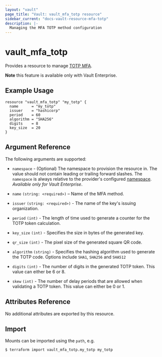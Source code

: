 ```yaml
---
layout: "vault"
page_title: "Vault: vault_mfa_totp resource"
sidebar_current: "docs-vault-resource-mfa-totp"
description: |-
  Managing the MFA TOTP method configuration
---
```


# vault\_mfa\_totp

Provides a resource to manage [TOTP MFA](https://www.vaultproject.io/docs/enterprise/mfa/mfa-totp).

**Note** this feature is available only with Vault Enterprise.

## Example Usage

```hcl
resource "vault_mfa_totp" "my_totp" {
  name      = "my_totp"
  issuer    = "hashicorp"
  period    = 60
  algorithm = "SHA256"
  digits    = 8
  key_size  = 20
}
```

## Argument Reference

The following arguments are supported:

* `namespace` - (Optional) The namespace to provision the resource in.
  The value should not contain leading or trailing forward slashes.
  The `namespace` is always relative to the provider's configured [namespace](../index.html#namespace).
   *Available only for Vault Enterprise*.

- `name` `(string: <required>)` – Name of the MFA method.

- `issuer` `(string: <required>)` - The name of the key's issuing organization.

- `period` `(int)` - The length of time used to generate a counter for the TOTP token calculation.

- `key_size` `(int)` - Specifies the size in bytes of the generated key.

- `qr_size` `(int)` - The pixel size of the generated square QR code.

- `algorithm` `(string)` - Specifies the hashing algorithm used to generate the TOTP code.
  Options include `SHA1`, `SHA256` and `SHA512`

- `digits` `(int)` - The number of digits in the generated TOTP token.
  This value can either be 6 or 8.

- `skew` `(int)` - The number of delay periods that are allowed when validating a TOTP token.
  This value can either be 0 or 1.

## Attributes Reference

No additional attributes are exported by this resource.

## Import

Mounts can be imported using the `path`, e.g.

```
$ terraform import vault_mfa_totp.my_totp my_totp
```

